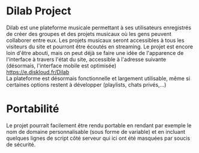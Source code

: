 # Dilab Project
Dilab est une plateforme musicale permettant à ses utilisateurs enregistrés de créer des groupes et des projets musicaux où les gens peuvent collaborer entre eux. Les projets musicaux seront accessibles à tous les visiteurs du site et pourront être écoutés en streaming. Le projet est encore loin d'être abouti, mais on peut déjà se faire une idée de l'apparence de l'interface à travers l'état du site, accessible à l'adresse suivante (désormais, l'interface mobile est optimisée) \
https://e.diskloud.fr/Dilab \
La plateforme est désormais fonctionnelle et largement utilisable, même si certaines options restent à développer (playlists, chats privés,...)

# Portabilité
Le projet pourrait facilement être rendu portable en rendant par exemple le nom de domaine personnalisable (sous forme de variable) et en incluant quelques lignes de script côté serveur qui ici ont été masquées par soucis de sécurité.

